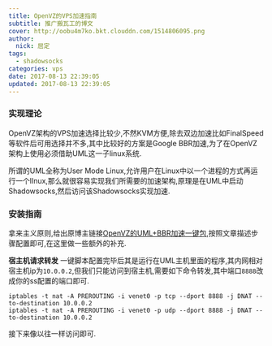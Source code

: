 ```yaml
---
title: OpenVZ的VPS加速指南
subtitle: 推广搬瓦工的博文
cover: http://oobu4m7ko.bkt.clouddn.com/1514806095.png
author: 
  nick: 屈定
tags:
  - shadowsocks    
categories: vps
date: 2017-08-13 22:39:05
updated: 2017-08-13 22:39:05
---
```

### 实现理论
OpenVZ架构的VPS加速选择比较少,不然KVM方便,除去双边加速比如FinalSpeed等软件后可用选择并不多,其中比较好的方案是Google BBR加速,为了在OpenVZ架构上使用必须借助UML这一子linux系统.

所谓的UML全称为User Mode Linux,允许用户在Linux中以一个进程的方式再运行一个lInux,那么就很容易实现我们所需要的加速架构,原理是在UML中启动Shadowsocks,然后访问该Shadowsocks实现加速.

### 安装指南
拿来主义原则,给出原博主链接[OpenVZ的UML+BBR加速一键包](https://www.91yun.co/archives/5345),按照文章描述步骤配置即可,在这里做一些额外的补充.

**宿主机请求转发**
一键脚本配置完毕后其是运行在UML主机里面的程序,其内网相对宿主机ip为`10.0.0.2`,但我们只能访问到宿主机,需要如下命令转发,其中端口`8888`改成你的ss配置的端口即可.

```
iptables -t nat -A PREROUTING -i venet0 -p tcp --dport 8888 -j DNAT --to-destination 10.0.0.2
iptables -t nat -A PREROUTING -i venet0 -p udp --dport 8888 -j DNAT --to-destination 10.0.0.2
```

接下来像以往一样访问即可.

